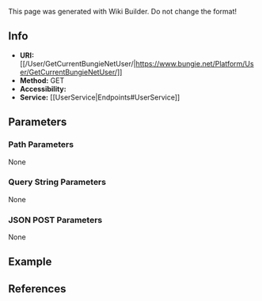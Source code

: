 <span class="wiki-builder">This page was generated with Wiki Builder. Do not change the format!</span>

## Info

* **URI:** [[/User/GetCurrentBungieNetUser/|https://www.bungie.net/Platform/User/GetCurrentBungieNetUser/]]
* **Method:** GET
* **Accessibility:**
* **Service:** [[UserService|Endpoints#UserService]]

## Parameters
### Path Parameters
None

### Query String Parameters
None

### JSON POST Parameters
None

## Example

## References
